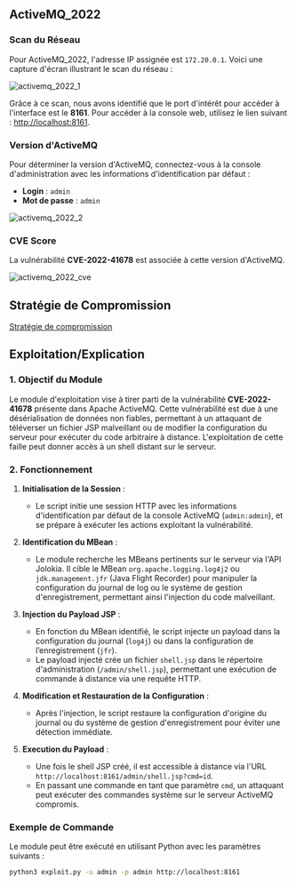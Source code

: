 
## ActiveMQ_2022

### Scan du Réseau
Pour ActiveMQ_2022, l'adresse IP assignée est `172.20.0.1`. Voici une capture d'écran illustrant le scan du réseau :

![activemq_2022_1](https://github.com/user-attachments/assets/a7c26cf8-400a-4de5-b1bc-28e7cf831fd0)

Grâce à ce scan, nous avons identifié que le port d'intérêt pour accéder à l'interface est le **8161**. Pour accéder à la console web, utilisez le lien suivant : [http://localhost:8161](http://localhost:8161).

### Version d'ActiveMQ
Pour déterminer la version d'ActiveMQ, connectez-vous à la console d'administration avec les informations d'identification par défaut :

- **Login** : `admin`
- **Mot de passe** : `admin`

![activemq_2022_2](https://github.com/user-attachments/assets/44b384b2-39e7-4358-87ac-da09c1a533a0)

### CVE Score
La vulnérabilité **CVE-2022-41678** est associée à cette version d'ActiveMQ.

![activemq_2022_cve](https://github.com/user-attachments/assets/d5081ce1-c131-4017-86c8-a1038e8e097d)

## Stratégie de Compromission

[Stratégie de compromission](compromission2022.py)

## Exploitation/Explication

### 1. Objectif du Module
Le module d'exploitation vise à tirer parti de la vulnérabilité **CVE-2022-41678** présente dans Apache ActiveMQ. Cette vulnérabilité est due à une désérialisation de données non fiables, permettant à un attaquant de téléverser un fichier JSP malveillant ou de modifier la configuration du serveur pour exécuter du code arbitraire à distance. L'exploitation de cette faille peut donner accès à un shell distant sur le serveur.

### 2. Fonctionnement

1. **Initialisation de la Session** :
   - Le script initie une session HTTP avec les informations d'identification par défaut de la console ActiveMQ (`admin:admin`), et se prépare à exécuter les actions exploitant la vulnérabilité.

2. **Identification du MBean** :
   - Le module recherche les MBeans pertinents sur le serveur via l'API Jolokia. Il cible le MBean `org.apache.logging.log4j2` ou `jdk.management.jfr` (Java Flight Recorder) pour manipuler la configuration du journal de log ou le système de gestion d'enregistrement, permettant ainsi l'injection du code malveillant.

3. **Injection du Payload JSP** :
   - En fonction du MBean identifié, le script injecte un payload dans la configuration du journal (`log4j`) ou dans la configuration de l’enregistrement (`jfr`).
   - Le payload injecté crée un fichier `shell.jsp` dans le répertoire d'administration (`/admin/shell.jsp`), permettant une exécution de commande à distance via une requête HTTP.

4. **Modification et Restauration de la Configuration** :
   - Après l'injection, le script restaure la configuration d'origine du journal ou du système de gestion d'enregistrement pour éviter une détection immédiate.

5. **Execution du Payload** :
   - Une fois le shell JSP créé, il est accessible à distance via l'URL `http://localhost:8161/admin/shell.jsp?cmd=id`.
   - En passant une commande en tant que paramètre `cmd`, un attaquant peut exécuter des commandes système sur le serveur ActiveMQ compromis.

### Exemple de Commande

Le module peut être exécuté en utilisant Python avec les paramètres suivants :

```bash
python3 exploit.py -u admin -p admin http://localhost:8161
```

